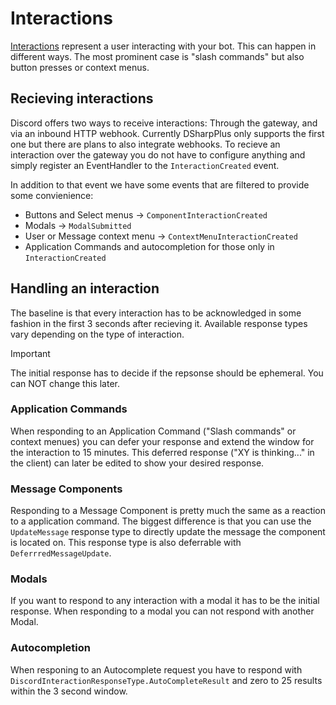 # Interactions

[Interactions](https://discord.com/developers/docs/interactions/receiving-and-responding#interactions) represent a user interacting with your bot.
This can happen in different ways. The most prominent case is "slash commands" but also button presses or context menus.

## Recieving interactions
Discord offers two ways to receive interactions: Through the gateway, and via an inbound HTTP webhook.
Currently DSharpPlus only supports the first one but there are plans to also integrate webhooks.
To recieve an interaction over the gateway you do not have to configure anything and simply register an EventHandler to the `InteractionCreated` event.

In addition to that event we have some events that are filtered to provide some convienience:

- Buttons and Select menus -> `ComponentInteractionCreated`
- Modals -> `ModalSubmitted`
- User or Message context menu -> `ContextMenuInteractionCreated`
- Application Commands and autocompletion for those only in `InteractionCreated`

## Handling an interaction
The baseline is that every interaction has to be acknowledged in some fashion in the first 3 seconds after recieving it.
Available response types vary depending on the type of interaction.

> [!Important]
> The initial response has to decide if the repsonse should be ephemeral. You can NOT change this later.

### Application Commands
When responding to an Application Command ("Slash commands" or context menues) you can defer your response and extend the window for the interaction to 15 minutes.
This deferred response ("XY is thinking..." in the client) can later be edited to show your desired response.

### Message Components
Responding to a Message Component is pretty much the same as a reaction to a application command. 
The biggest difference is that you can use the `UpdateMessage` response type to directly update the message the component is located on.
This response type is also deferrable with `DeferrredMessageUpdate`.


### Modals 
If you want to respond to any interaction with a modal it has to be the initial response.
When responding to a modal you can not respond with another Modal.

### Autocompletion
When responing to an Autocomplete request you have to respond with `DiscordInteractionResponseType.AutoCompleteResult` and zero to 25 results within the 3 second window.


